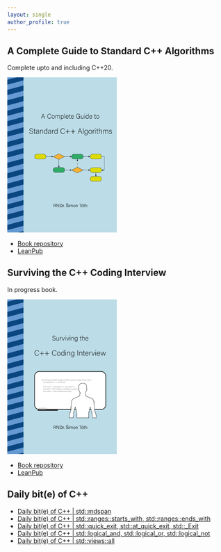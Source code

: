 ```yaml
---
layout: single
author_profile: true
---
```


## A Complete Guide to Standard C++ Algorithms

Complete upto and including C++20.

[<img src="assets/images/book_algorithms_cover.png" width="50%">](https://leanpub.com/cpp-algorithms-guide)

- [Book repository](https://github.com/HappyCerberus/book-cpp-algorithms)
- [LeanPub](https://leanpub.com/cpp-algorithms-guide)

## Surviving the C++ Coding Interview

In progress book.

[<img src="assets/images/book_coding_interview_cover.png" width="50%">](https://leanpub.com/cpp-coding-interview)

- [Book repository](https://leanpub.com/cpp-coding-interview)
- [LeanPub](https://leanpub.com/cpp-coding-interview)

## Daily bit(e) of C++

<ul>
<!-- SUBSTACK:START --><li><a href="https://medium.com/@simontoth/daily-bit-e-of-c-std-mdspan-0b4a20e3eae2?source=rss-1e1de1006a93------2">Daily bit&lpar;e&rpar; of C++ | std::mdspan</a></li><li><a href="https://medium.com/@simontoth/daily-bit-e-of-c-std-ranges-starts-with-std-ranges-ends-with-8993963e539f?source=rss-1e1de1006a93------2">Daily bit&lpar;e&rpar; of C++ | std::ranges::starts_with, std::ranges::ends_with</a></li><li><a href="https://medium.com/@simontoth/daily-bit-e-of-c-std-quick-exit-std-at-quick-exit-std-exit-65b42f8554a7?source=rss-1e1de1006a93------2">Daily bit&lpar;e&rpar; of C++ | std::quick_exit, std::at_quick_exit, std::_Exit</a></li><li><a href="https://medium.com/@simontoth/daily-bit-e-of-c-std-logical-and-std-logical-or-std-logical-not-b378da7f78c2?source=rss-1e1de1006a93------2">Daily bit&lpar;e&rpar; of C++ | std::logical_and, std::logical_or, std::logical_not</a></li><li><a href="https://medium.com/@simontoth/daily-bit-e-of-c-std-views-all-4c7fb8450bf8?source=rss-1e1de1006a93------2">Daily bit&lpar;e&rpar; of C++ | std::views::all</a></li><!-- SUBSTACK:END -->
</ul>